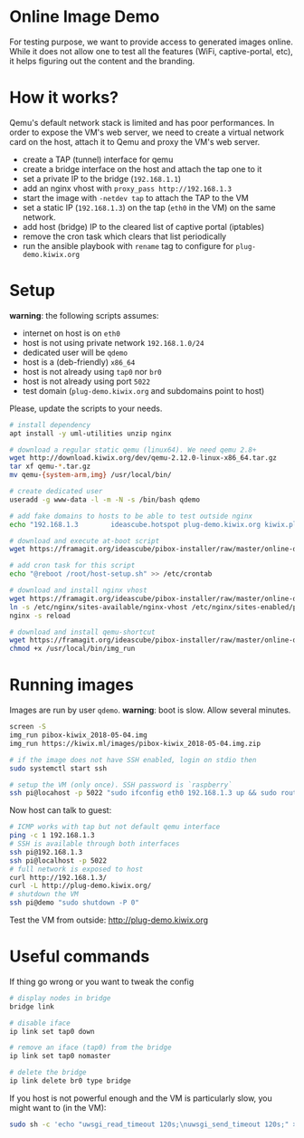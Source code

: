 Online Image Demo
===

For testing purpose, we want to provide access to generated images online. While it does not allow one to test all the features (WiFi, captive-portal, etc), it helps figuring out the content and the branding.

# How it works?

Qemu's default network stack is limited and has poor performances. In order to expose the VM's web server, we need to create a virtual network card on the host, attach it to Qemu and proxy the VM's web server.

* create a TAP (tunnel) interface for qemu
* create a bridge interface on the host and attach the tap one to it
* set a private IP to the bridge (`192.168.1.1`)
* add an nginx vhost with `proxy_pass http://192.168.1.3`
* start the image with `-netdev tap` to attach the TAP to the VM
 * set a static IP (`192.168.1.3`) on the tap (`eth0` in the VM) on the same network.
 * add host (bridge) IP to the cleared list of captive portal (iptables)
 * remove the cron task which clears that list periodically
 * run the ansible playbook with `rename` tag to configure for `plug-demo.kiwix.org`

# Setup

**warning**: the following scripts assumes:

* internet on host is on `eth0`
* host is not using private network `192.168.1.0/24`
* dedicated user will be `qdemo`
* host is a (deb-friendly) `x86_64`
* host is not already using `tap0` nor `br0`
* host is not already using port `5022`
* test domain (`plug-demo.kiwix.org` and subdomains point to host)

Please, update the scripts to your needs.


``` sh
# install dependency
apt install -y uml-utilities unzip nginx

# download a regular static qemu (linux64). We need qemu 2.8+
wget http://download.kiwix.org/dev/qemu-2.12.0-linux-x86_64.tar.gz
tar xf qemu-*.tar.gz
mv qemu-{system-arm,img} /usr/local/bin/

# create dedicated user
useradd -g www-data -l -m -N -s /bin/bash qdemo

# add fake domains to hosts to be able to test outside nginx
echo "192.168.1.3        ideascube.hotspot plug-demo.kiwix.org kiwix.plug-demo.kiwix.org khanacademy.plug-demo.kiwix.org aflatoun.plug-demo.kiwix.org edupi.plug-demo.kiwix.org wikifundi.plug-demo.kiwix.org sites.plug-demo.kiwix.org plug-demo kiwix.plug-demo khanacademy.plug-demo aflatoun.plug-demo edupi.plug-demo wikifundi.plug-demo sites.plug-demo" >> /etc/hosts

# download and execute at-boot script
wget https://framagit.org/ideascube/pibox-installer/raw/master/online-demo/host-setup.sh -O /root/host-setup.sh && chmod +x /root/host-setup.sh && /root/host-setup.sh

# add cron task for this script
echo "@reboot /root/host-setup.sh" >> /etc/crontab

# download and install nginx vhost
wget https://framagit.org/ideascube/pibox-installer/raw/master/online-demo/nginx-vhost -O /etc/nginx/sites-available/plug-demo.kiwix.org
ln -s /etc/nginx/sites-available/nginx-vhost /etc/nginx/sites-enabled/plug-demo.kiwix.org
nginx -s reload

# download and install qemu-shortcut
wget https://framagit.org/ideascube/pibox-installer/raw/master/online-demo/img_run -O /usr/local/bin/img_run
chmod +x /usr/local/bin/img_run
```

# Running images

Images are run by user `qdemo`. **warning**: boot is slow. Allow several minutes.

``` sh
screen -S
img_run pibox-kiwix_2018-05-04.img
img_run https://kiwix.ml/images/pibox-kiwix_2018-05-04.img.zip

# if the image does not have SSH enabled, login on stdio then
sudo systemctl start ssh

# setup the VM (only once). SSH password is `raspberry`
ssh pi@locahost -p 5022 "sudo ifconfig eth0 192.168.1.3 up && sudo route add default gw 192.168.1.1 && wget https://framagit.org/ideascube/pibox-installer/raw/image/online-demo/guest-setup.sh -O /tmp/guest-setup.sh && sudo sh /tmp/guest-setup.sh"
```

Now host can talk to guest:

``` sh
# ICMP works with tap but not default qemu interface
ping -c 1 192.168.1.3
# SSH is available through both interfaces
ssh pi@192.168.1.3
ssh pi@localhost -p 5022
# full network is exposed to host
curl http://192.168.1.3/
curl -L http://plug-demo.kiwix.org/
# shutdown the VM
ssh pi@demo "sudo shutdown -P 0"
```

Test the VM from outside: http://plug-demo.kiwix.org

# Useful commands

If thing go wrong or you want to tweak the config

``` sh
# display nodes in bridge
bridge link

# disable iface
ip link set tap0 down

# remove an iface (tap0) from the bridge
ip link set tap0 nomaster

# delete the bridge
ip link delete br0 type bridge
```

If you host is not powerful enough and the VM is particularly slow, you might want to (in the VM):

``` sh
sudo sh -c 'echo "uwsgi_read_timeout 120s;\nuwsgi_send_timeout 120s;" >> /var/ideascube/uwsgi_params && nginx -s reload'
```
